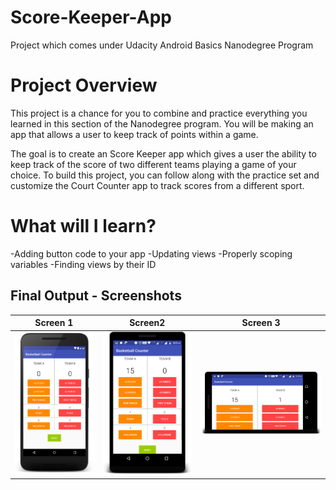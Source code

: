 # Score-Keeper-App
Project which comes under Udacity Android Basics Nanodegree Program

# Project Overview
This project is a chance for you to combine and practice everything you learned in this section of the Nanodegree program. You will be making an app that allows a user to keep track of points within a game.

The goal is to create an Score Keeper app which gives a user the ability to keep track of the score of two different teams playing a game of your choice. To build this project, you can follow along with the practice set and customize the Court Counter app to track scores from a different sport.

# What will I learn?
-Adding button code to your app
-Updating views
-Properly scoping variables
-Finding views by their ID

## Final Output - Screenshots

Screen 1                          |Screen2                          |Screen 3                                                  
:--------------------------------:|:--------------------------------:|:--------------------------------:
![](screen1.png)                  |![](screen2.png)                 |![](screen3.png)                  
                  


